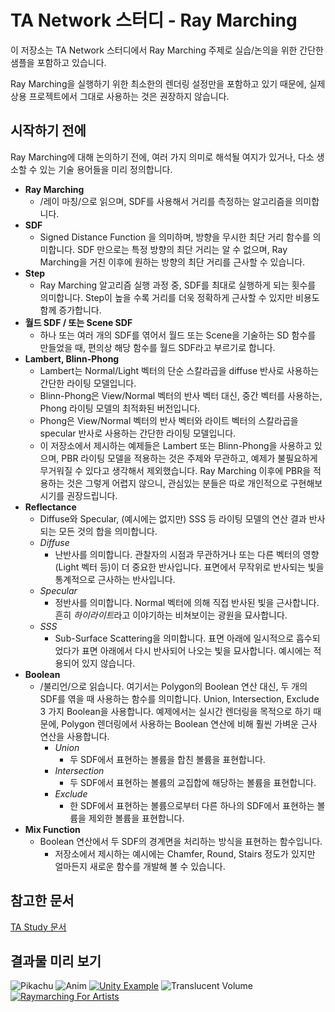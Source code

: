 
TA Network 스터디 - Ray Marching
===============================

이 저장소는 TA Network 스터디에서 Ray Marching 주제로 실습/논의을 위한 간단한 샘플을 포함하고 있습니다.

Ray Marching을 실행하기 위한 최소한의 렌더링 설정만을 포함하고 있기 때문에, 실제 상용 프로젝트에서 그대로 사용하는 것은 권장하지 않습니다.


시작하기 전에
------------

Ray Marching에 대해 논의하기 전에, 여러 가지 의미로 해석될 여지가 있거나, 다소 생소할 수 있는 기술 용어들을 미리 정의합니다.


- **Ray Marching**
  - /레이 마칭/으로 읽으며, SDF를 사용해서 거리를 측정하는 알고리즘을 의미합니다.
- **SDF**
  - Signed Distance Function 을 의미하며, 방향을 무시한 최단 거리 함수를 의미합니다. SDF 만으로는 특정 방향의 최단 거리는 알 수 없으며, Ray Marching을 거친 이후에 원하는 방향의 최단 거리를 근사할 수 있습니다.
- **Step**
  - Ray Marching 알고리즘 실행 과정 중, SDF를 최대로 실행하게 되는 횟수를 의미합니다. Step이 높을 수록 거리를 더욱 정확하게 근사할 수 있지만 비용도 함께 증가합니다.
- **월드 SDF / 또는 Scene SDF**
  - 하나 또는 여러 개의 SDF를 엮어서 월드 또는 Scene을 기술하는 SD 함수를 만들었을 때, 편의상 해당 함수를 월드 SDF라고 부르기로 합니다.
- **Lambert, Blinn-Phong**
  - Lambert는 Normal/Light 벡터의 단순 스칼라곱을 diffuse 반사로 사용하는 간단한 라이팅 모델입니다.
  - Blinn-Phong은 View/Normal 벡터의 반사 벡터 대신, 중간 벡터를 사용하는, Phong 라이팅 모델의 최적화된 버전입니다.
  - Phong은 View/Normal 벡터의 반사 벡터와 라이트 벡터의 스칼라곱을 specular 반사로 사용하는 간단한 라이팅 모델입니다.
  - 이 저장소에서 제시하는 예제들은 Lambert 또는 Blinn-Phong을 사용하고 있으며, PBR 라이팅 모델을 적용하는 것은 주제와 무관하고, 예제가 불필요하게 무거워질 수 있다고 생각해서 제외했습니다. Ray Marching 이후에 PBR을 적용하는 것은 그렇게 어렵지 않으니, 관심있는 분들은 따로 개인적으로 구현해보시기를 권장드립니다.
- **Reflectance**
  - Diffuse와 Specular, (예시에는 없지만) SSS 등 라이팅 모델의 연산 결과 반사되는 모든 것의 합을 의미합니다.
  - *Diffuse*
    - 난반사를 의미합니다. 관찰자의 시점과 무관하거나 또는 다른 벡터의 영향(Light 벡터 등)이 더 중요한 반사입니다. 표면에서 무작위로 반사되는 빛을 통계적으로 근사하는 반사입니다.
  - *Specular*
    - 정반사를 의미합니다. Normal 벡터에 의해 직접 반사된 빛을 근사합니다. 흔히 *하이라이트*라고 이야기하는 비쳐보이는 광원을 묘사합니다.
  - *SSS*
    - Sub-Surface Scattering을 의미합니다. 표면 아래에 일시적으로 흡수되었다가 표면 아래에서 다시 반사되어 나오는 빛을 묘사합니다. 예시에는 적용되어 있지 않습니다.
- **Boolean**
  - /불리언/으로 읽습니다. 여기서는 Polygon의 Boolean 연산 대신, 두 개의 SDF를 엮을 때 사용하는 함수를 의미합니다. Union, Intersection, Exclude 3 가지 Boolean을 사용합니다. 예제에서는 실시간 렌더링을 목적으로 하기 때문에, Polygon 렌더링에서 사용하는 Boolean 연산에 비해 훨씬 가벼운 근사 연산을 사용합니다.
    - *Union*
      - 두 SDF에서 표현하는 볼륨을 합친 볼륨을 표현합니다.
    - *Intersection*
      - 두 SDF에서 표현하는 볼륨의 교집합에 해당하는 볼륨을 표현합니다.
    - *Exclude*
      - 한 SDF에서 표현하는 볼륨으로부터 다른 하나의 SDF에서 표현하는 볼륨을 제외한 볼륨을 표현합니다.
- **Mix Function**
  - Boolean 연산에서 두 SDF의 경계면을 처리하는 방식을 표현하는 함수입니다.
    - 저장소에서 제시하는 예시에는 Chamfer, Round, Stairs 정도가 있지만 얼마든지 새로운 함수를 개발해 볼 수 있습니다.


참고한 문서
----------

[TA Study 문서](https://docs.google.com/document/d/1Nqh1-tDnixTG5-z5HM7-h3WI9gAJS7VtnoPm4ea8G5U)


결과물 미리 보기
---------------

![Pikachu](https://i.ibb.co/NjSpf6Q/image.png)
![Anim](https://i.ibb.co/KKbpWpP/image.png)
[![Unity Example](https://i.ibb.co/F6bRrf5/image.png)](http://minujeong.com/uweb/raymarching_in_unity_2/index.html)
![Translucent Volume](https://i.ibb.co/ZW68dV7/image.png)
[![Raymarching For Artists](https://i.ibb.co/2Nkmytc/image.png)](https://onedrive.live.com/view.aspx?resid=ACA530F7D253C02B!4125&ithint=file%2cpptx&authkey=!AHRn3NtbI-eMsVs)
